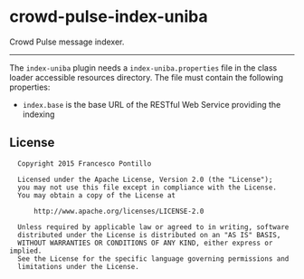 crowd-pulse-index-uniba
=======================

Crowd Pulse message indexer.

-----------------------

The `index-uniba` plugin needs a `index-uniba.properties` file in the class loader 
accessible resources directory.
The file must contain the following properties:

- `index.base` is the base URL of the RESTful Web Service providing the indexing
  
## License

```
  Copyright 2015 Francesco Pontillo

  Licensed under the Apache License, Version 2.0 (the "License");
  you may not use this file except in compliance with the License.
  You may obtain a copy of the License at

      http://www.apache.org/licenses/LICENSE-2.0

  Unless required by applicable law or agreed to in writing, software
  distributed under the License is distributed on an "AS IS" BASIS,
  WITHOUT WARRANTIES OR CONDITIONS OF ANY KIND, either express or implied.
  See the License for the specific language governing permissions and
  limitations under the License.

```